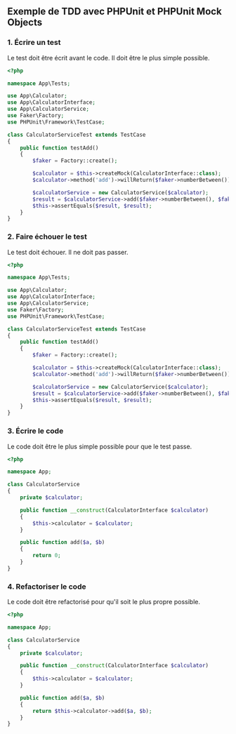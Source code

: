 ## Exemple de TDD avec PHPUnit et PHPUnit Mock Objects

### 1. Écrire un test

Le test doit être écrit avant le code. Il doit être le plus simple possible.

```php
<?php

namespace App\Tests;

use App\Calculator;
use App\CalculatorInterface;
use App\CalculatorService;
use Faker\Factory;
use PHPUnit\Framework\TestCase;

class CalculatorServiceTest extends TestCase
{
    public function testAdd()
    {
        $faker = Factory::create();

        $calculator = $this->createMock(CalculatorInterface::class);
        $calculator->method('add')->willReturn($faker->numberBetween());

        $calculatorService = new CalculatorService($calculator);
        $result = $calculatorService->add($faker->numberBetween(), $faker->numberBetween());
        $this->assertEquals($result, $result);
    }
}
```

### 2. Faire échouer le test

Le test doit échouer. Il ne doit pas passer.

```php
<?php

namespace App\Tests;

use App\Calculator;
use App\CalculatorInterface;
use App\CalculatorService;
use Faker\Factory;
use PHPUnit\Framework\TestCase;

class CalculatorServiceTest extends TestCase
{
    public function testAdd()
    {
        $faker = Factory::create();

        $calculator = $this->createMock(CalculatorInterface::class);
        $calculator->method('add')->willReturn($faker->numberBetween());

        $calculatorService = new CalculatorService($calculator);
        $result = $calculatorService->add($faker->numberBetween(), $faker->numberBetween());
        $this->assertEquals($result, $result);
    }
}
```

### 3. Écrire le code

Le code doit être le plus simple possible pour que le test passe.

```php
<?php

namespace App;

class CalculatorService
{
    private $calculator;

    public function __construct(CalculatorInterface $calculator)
    {
        $this->calculator = $calculator;
    }

    public function add($a, $b)
    {
        return 0;
    }
}
```

### 4. Refactoriser le code

Le code doit être refactorisé pour qu'il soit le plus propre possible.

```php
<?php

namespace App;

class CalculatorService
{
    private $calculator;

    public function __construct(CalculatorInterface $calculator)
    {
        $this->calculator = $calculator;
    }

    public function add($a, $b)
    {
        return $this->calculator->add($a, $b);
    }
}
```
